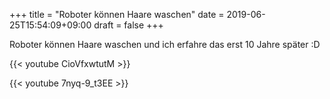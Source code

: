 +++
title = "Roboter können Haare waschen"
date = 2019-06-25T15:54:09+09:00
draft = false
+++

Roboter können Haare waschen und ich erfahre das erst 10 Jahre später :D

{{< youtube CioVfxwtutM >}}

{{< youtube 7nyq-9_t3EE >}}
